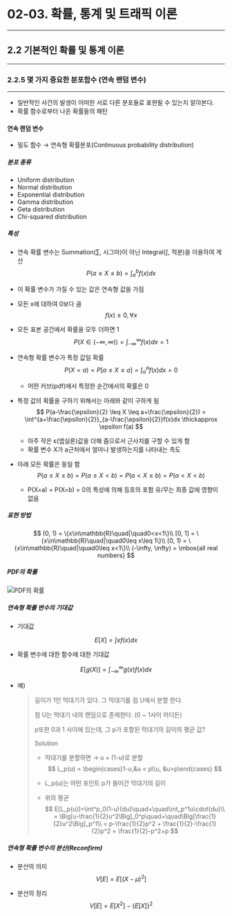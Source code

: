 # 02-03. 확률, 통계 및 트래픽 이론

---

## 2.2 기본적인 확률 및 통계 이론

---

### 2.2.5 몇 가지 중요한 분포함수 (연속 랜덤 변수)

---

- 일반적인 사건의 발생이 어떠한 서로 다른 분포들로 표현될 수 있는지 알아본다.
- 확률 함수로부터 나온 확률들의 패턴

#### 연속 랜덤 변수

- 밀도 함수 → 연속형 확률분포(Continuous probability distribution)

##### 분포 종류

- Uniform distribution
- Normal distribution
- Exponential distribution
- Gamma distribution
- Geta distribution
- Chi-squared distribution

##### 특성

- 연속 확률 변수는 Summation(∑, 시그마)이 아닌 Integral(∫, 적분)을 이용하여 계산
  $$
  P(a\leq X \leq b) = \int^b_af(x)dx
  $$
  
- 이 확률 변수가 가질 수 있는 값은 연속형 값을 가짐

- 모든 x에 대하여 0보다 큼
  $$
  f(x) \geq 0, \forall x
  $$

- 모든 표본 공간에서 확률을 모두 더하면 1
  $$
  P(X\in(-\infty, \infty)) = \int^\infty_{-\infty} f(x)dx = 1
  $$

- 연속형 확률 변수가 특정 값일 확률
  $$
  P(X=a) = P[a\leq X \leq a] = \int^a_af(x)dx = 0
  $$

  - 어떤 커브(pdf)에서 특정한 순간에서의 확률은 0

- 특정 값의 확률을 구하기 위해서는 아래와 같이 구하게 됨
  $$
  P(a-\frac{\epsilon}{2} \leq X \leq a+\frac{\epsilon}{2}) = \int^{a+\frac{\epsilon}{2}}_{a-\frac{\epsilon}{2}}f(x)dx \thickapprox \epsilon f(a)
  $$

  - 아주 작은 ε(엡실론)값을 더해 줌으로서 근사치를 구할 수 있게 함
  - 확률 변수 X가 a근처에서 얼마나 발생하는지를 나타내는 측도

- 아래 모든 확률은 동일 함
  $$
  P(a \leq X \leq b) = P(a \leq X < b) = P(a < X \leq b) = P(a < X < b)
  $$

  - P(X=a) = P(X=b) = 0의 특성에 의해 등호의 포함 유/무는 최종 값에 영향이 없음

##### 표현 방법

$$
(0, 1) = \{x\in\mathbb{R}\quad|\quad0<x<1\}\\
[0, 1] = \{x\in\mathbb{R}\quad|\quad0\leq x\leq 1\}\\
[0, 1) = \{x\in\mathbb{R}\quad|\quad0\leq x<1\}\\
(-\infty, \infty) = \mbox{all real numbers}
$$

##### PDF의 확률

![PDF의 확률](\assets_02\images\pdf.jpg)

##### 연속형 확률 변수의 기대값

- 기대값

$$
E[X] = \int x{f(x)}{dx}
$$

- 확률 변수에 대한 함수에 대한 기대값

$$
E[g(X)] = \int^\infty_{-\infty}{g(x)}{f(x)}{dx}
$$

- 예)

  >길이가 1인 막대기가 있다. 그 막대기를 점 U에서 분할 한다.
  >
  >점 U는 막대기 내의 랜덤으로 존재한다. (0 ~ 1사이 어디든)
  >
  >p또한 0과 1 사이에 있는데, 그 p가 포함된 막대기의 길이의 평균 값?
  >
  >Solution
  >
  >- 막대기를 분할하면 → u + (1-u)로 분할
  > $$
  >  L_p(u) = \begin{cases}1-u,&u < p\\u, &u>p\end{cases}
  > $$
  >
  >- L_p(u)는 어떤 포인트 p가 들어간 막대기의 길이
  >
  >- 위의 평균
  > $$
  >  E[L_p(u)]=\int^p_0(1-u){du}\quad+\quad\int_p^1u\cdot{du}\\
  >  = \Big[u-\frac{1}{2}u^2\Big]_0^p\quad+\quad\Big[\frac{1}{2}u^2\Big]_p^1\\
  >  = p-\frac{1}{2}p^2 + \frac{1}{2}-\frac{1}{2}p^2 = \frac{1}{2}-p^2+p
  > $$

##### 연속형 확률 변수의 분산(Reconfirm)

- 분산의 의미
  $$
  V[E]=E[(X-\mu)^2]
  $$

- 분산의 정리
  $$
  V[E] = E[X^2]-\{E[X]\}^2
  $$

